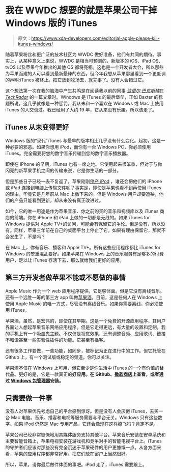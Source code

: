 # 我在 WWDC 想要的就是苹果公司干掉 Windows 版的 iTunes

> 原文：<https://www.xda-developers.com/editorial-apple-please-kill-itunes-windows/>

随着苹果粉丝和更广泛的技术社区为 WWDC 做好准备，他们有共同的期待。事实上，从某种意义上来说，WWDC 是相当可预测的，新版本的 iOS、iPad OS、tvOS 以及苹果今年推出的其他 OS 都将亮相。这也是一个开发者大会，所以那些为苹果而建的人可以看到最新最棒的东西。但今年我想从苹果那里看到一个更低调的声明:iTunes 被终止。把它放到牧场去，就完事了。没有人会错过它。

这个想法第一次在我的脑海中产生共鸣是在阅读我以前的同事 [*达里尔·巴克斯特*在 *TechRadar*](https://www.techradar.com/uk/news/apple-punishes-windows-11-users-with-new-itunes-update-just-in-time-for-wwdc) 的一篇文章时。Windows 是 iTunes 的最后堡垒，正如 Baxter 的标题所说，这几乎就像是一种惩罚。我从未和一个喜欢在 Windows 或 Mac 上使用 iTunes 的人交谈过。我已经用了大约 19 年，它从来没有乐趣。所以该走了。

## iTunes 从未变得更好

Windows 版的“现代”iTunes 与最早的版本相比几乎没有什么变化。起初，这是一种必要的邪恶。如果你想用 iPod，而你有一台 Windows PC，你必须使用 iTunes。完全需要将您的数字音乐传输到您的数字音乐播放器。

即使在 iPhone 的早期，iTunes 也有一席之地。它使用起来很笨重，但对于与你闪亮的新苹果手机之间的传输来说，它是你生活的一部分。

但是那些日子已经一去不复返了。苹果刚刚[停产 iPod](https://www.xda-developers.com/20-years-of-ipod/) ，谁还会把他们的 iPhone 或 iPad 连接到电脑上传输文件呢？事实是，即使是苹果也看不到再使用 iTunes 的理由，毕竟它是几年前从 Mac 上撤下来的。但是 Windows 用户却要遭殃，他们的产品只能看到更新，却从来没有真正改进过。

如今，它的唯一用途是作为苹果音乐、你之前购买的音乐和视频库以及 iTunes 商店的前端。你在 iPhone 和 iPad 上做的一切都是无线的。如果 iTunes for Windows 提供对 Apple TV+的访问，可能会有保留它的争论。但是没有，所以没有。同样，苹果三年前在自己的桌面平台上停止了它。如果有理由保留它，那就不会发生了，不是吗？

在 Mac 上，你有音乐、播客和 Apple TV+。所有这些应用程序都比 iTunes for Windows 的笨重混乱要好。如果苹果在 Windows 上的音乐服务有足够多的付费用户，足以让 iTunes 存活下去，那么就给我们更好的应用。

## 第三方开发者做苹果不能或不愿做的事情

Apple Music 作为一个 web 应用程序提供，它足够体面。但是它没有离线音乐。还有一个远胜一筹的第三方 app 叫做[苹果酒](https://github.com/ciderapp/Cider)。目前，这是任何人在 Windows 上使用 Apple Music 的唯一方式，尽管没有离线音乐。如果你需要离线，你必须使用 iTunes。

苹果酒，虽然，是宏伟的，即使在其早期。这是一个免费的开源应用程序，其用户界面让人想起苹果音乐网络应用程序。但是它走得更远，有大量的设置和定制。我的手机上有一个吸血鬼主题。不仅仅是视觉效果，还有调整音频、应用歌词、链接不和谐甚至一些实验性插件的功能。它甚至有播客。

还有很多工作要做，一些功能，如同步，被标记为正在进行中的工作。但它托管在 Github 上，有一个测试版或稳定的频道，你可以关注。

苹果酒不仅在 Windows 上可用，但它至少是你生活中 iTunes 的一个有价值的替代品。更好的是，它是一款真正的**好应用。在 Github、[微软商店](https://apps.microsoft.com/store/detail/cider-alpha/9P21XJ9D9G66)上查看，或者通过 [Windows 包管理器](https://winstall.app/apps/CiderCollective.Cider)安装。**

## 只需要做一件事

没有人对苹果优先考虑自己的平台感到惊讶。但是没有人会厌倦 iTunes，去买一台 Mac 电脑。音乐、播客和电视等服务需要与平台无关。Windows 只有这些数字。如果 iPod 仍然是 Mac 专用产品，它还会像现在这样腾飞吗？肯定不是。

苹果公司已经非常慷慨地用其媒体服务支持其他平台。苹果音乐安装在安卓系统和主要智能音箱上，苹果电视安装在游戏机和竞争对手的智能电视平台上。iTunes 的守护者们应该对那些没有完全沉迷于苹果硬件的用户更慷慨一点。从各方面来看，苹果的应用程序都非常好用。把它们放在窗户上当然很好。

所以，苹果，请你最后做件体面的事吧。iPod 走了，iTunes 需要跟上。
